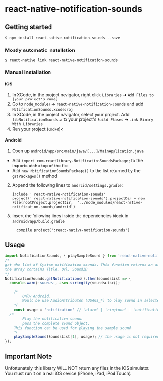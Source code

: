 # react-native-notification-sounds

## Getting started

`$ npm install react-native-notification-sounds --save`

### Mostly automatic installation

`$ react-native link react-native-notification-sounds`

### Manual installation


#### iOS

1. In XCode, in the project navigator, right click `Libraries` ➜ `Add Files to [your project's name]`
2. Go to `node_modules` ➜ `react-native-notification-sounds` and add `NotificationSounds.xcodeproj`
3. In XCode, in the project navigator, select your project. Add `libNotificationSounds.a` to your project's `Build Phases` ➜ `Link Binary With Libraries`
4. Run your project (`Cmd+R`)<

#### Android

1. Open up `android/app/src/main/java/[...]/MainApplication.java`
  - Add `import com.reactlibrary.NotificationSoundsPackage;` to the imports at the top of the file
  - Add `new NotificationSoundsPackage()` to the list returned by the `getPackages()` method
2. Append the following lines to `android/settings.gradle`:
  	```
  	include ':react-native-notification-sounds'
  	project(':react-native-notification-sounds').projectDir = new File(rootProject.projectDir, 	'../node_modules/react-native-notification-sounds/android')
  	```
3. Insert the following lines inside the dependencies block in `android/app/build.gradle`:
  	```
      compile project(':react-native-notification-sounds')
  	```


## Usage
```javascript
import NotificationSounds, { playSampleSound } from 'react-native-notification-sounds';
/* 
get the list of System notification sounds. This function returns an array
the array contains Title, Url, SoundID
*/
NotificationSounds.getNotifications().then(soundsList => {
  console.warn('SOUNDS', JSON.stringify(SoundsList));

	/* 
		Only Android.
		Would be use AudioAttributes (USAGE_*) to play sound in selected stream.
	*/
	const usage = 'notification' // 'alarm' | 'ringtone' | 'notification' | 'unknown'
  /* 
		Play the notification sound.
		pass the complete sound object.
    This function can be used for playing the sample sound
	*/
	playSampleSound(SoundsList[1], usage); // the usage is not required
});

```

## Important Note
Unfortunately, this library WILL NOT return any files in the iOS simulator. You must run it on a real iOS device (iPhone, iPad, iPod Touch).

